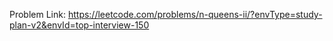 Problem Link: https://leetcode.com/problems/n-queens-ii/?envType=study-plan-v2&envId=top-interview-150

```

```
